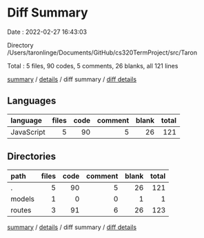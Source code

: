 # Diff Summary

Date : 2022-02-27 16:43:03

Directory /Users/taronlinge/Documents/GitHub/cs320TermProject/src/Taron

Total : 5 files,  90 codes, 5 comments, 26 blanks, all 121 lines

[summary](results.md) / [details](details.md) / diff summary / [diff details](diff-details.md)

## Languages
| language | files | code | comment | blank | total |
| :--- | ---: | ---: | ---: | ---: | ---: |
| JavaScript | 5 | 90 | 5 | 26 | 121 |

## Directories
| path | files | code | comment | blank | total |
| :--- | ---: | ---: | ---: | ---: | ---: |
| . | 5 | 90 | 5 | 26 | 121 |
| models | 1 | 0 | 0 | 1 | 1 |
| routes | 3 | 91 | 6 | 26 | 123 |

[summary](results.md) / [details](details.md) / diff summary / [diff details](diff-details.md)